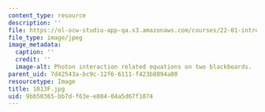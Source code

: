 ```yaml
---
content_type: resource
description: ''
file: https://ol-ocw-studio-app-qa.s3.amazonaws.com/courses/22-01-introduction-to-nuclear-engineering-and-ionizing-radiation-fall-2016/9bb50365bb7df63ee08404a5d67f1074_1013F.jpg
file_type: image/jpeg
image_metadata:
  caption: ''
  credit: ''
  image-alt: Photon interaction related equations on two blackboards.
parent_uid: 7d42543a-bc9c-12f6-6111-f423b8894a80
resourcetype: Image
title: 1013F.jpg
uid: 9bb50365-bb7d-f63e-e084-04a5d67f1074
---
```

